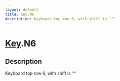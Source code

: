 ```yaml
---
layout: default
title: Key.N6
description: Keyboard top row 6, with shift is '^'
---
```

# [Key]({{site.url}}/Pages/Reference/Key.html).N6

## Description
Keyboard top row 6, with shift is '^'

